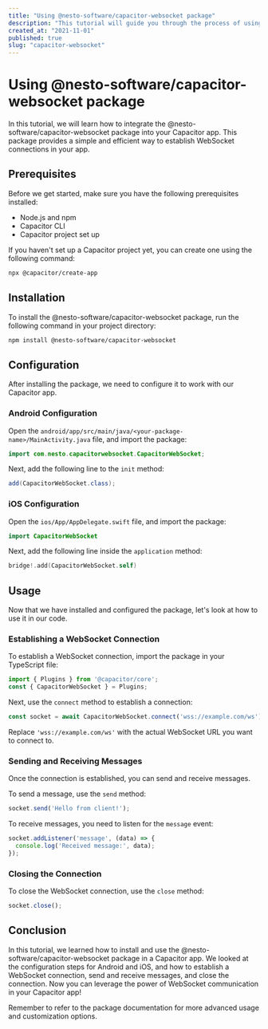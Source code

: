 ```yaml
---
title: "Using @nesto-software/capacitor-websocket package"
description: "This tutorial will guide you through the process of using the @nesto-software/capacitor-websocket package in your Capacitor app."
created_at: "2021-11-01"
published: true
slug: "capacitor-websocket"
---
```


# Using @nesto-software/capacitor-websocket package

In this tutorial, we will learn how to integrate the @nesto-software/capacitor-websocket package into your Capacitor app. This package provides a simple and efficient way to establish WebSocket connections in your app.

## Prerequisites

Before we get started, make sure you have the following prerequisites installed:

- Node.js and npm
- Capacitor CLI
- Capacitor project set up

If you haven't set up a Capacitor project yet, you can create one using the following command:

```bash
npx @capacitor/create-app
```

## Installation

To install the @nesto-software/capacitor-websocket package, run the following command in your project directory:

```bash
npm install @nesto-software/capacitor-websocket
```

## Configuration

After installing the package, we need to configure it to work with our Capacitor app.

### Android Configuration

Open the `android/app/src/main/java/<your-package-name>/MainActivity.java` file, and import the package:

```java
import com.nesto.capacitorwebsocket.CapacitorWebSocket;
```

Next, add the following line to the `init` method:

```java
add(CapacitorWebSocket.class);
```

### iOS Configuration

Open the `ios/App/AppDelegate.swift` file, and import the package:

```swift
import CapacitorWebSocket
```

Next, add the following line inside the `application` method:

```swift
bridge!.add(CapacitorWebSocket.self)
```

## Usage

Now that we have installed and configured the package, let's look at how to use it in our code.

### Establishing a WebSocket Connection

To establish a WebSocket connection, import the package in your TypeScript file:

```typescript
import { Plugins } from '@capacitor/core';
const { CapacitorWebSocket } = Plugins;
```

Next, use the `connect` method to establish a connection:

```typescript
const socket = await CapacitorWebSocket.connect('wss://example.com/ws');
```

Replace `'wss://example.com/ws'` with the actual WebSocket URL you want to connect to.

### Sending and Receiving Messages

Once the connection is established, you can send and receive messages.

To send a message, use the `send` method:

```typescript
socket.send('Hello from client!');
```

To receive messages, you need to listen for the `message` event:

```typescript
socket.addListener('message', (data) => {
  console.log('Received message:', data);
});
```

### Closing the Connection

To close the WebSocket connection, use the `close` method:

```typescript
socket.close();
```

## Conclusion

In this tutorial, we learned how to install and use the @nesto-software/capacitor-websocket package in a Capacitor app. We looked at the configuration steps for Android and iOS, and how to establish a WebSocket connection, send and receive messages, and close the connection. Now you can leverage the power of WebSocket communication in your Capacitor app!

Remember to refer to the package documentation for more advanced usage and customization options.
